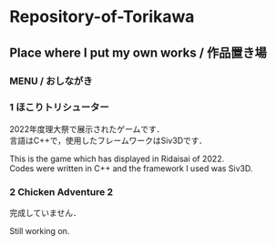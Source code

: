 # Repository-of-Torikawa
## Place where I put my own works / 作品置き場  



### MENU / おしながき



### 1 ほこりトリシューター  
2022年度理大祭で展示されたゲームです．  
言語はC++で，使用したフレームワークはSiv3Dです．

This is the game which has displayed in Ridaisai of 2022.  
Codes were written in C++ and the framework I used was Siv3D.
  
### 2 Chicken Adventure 2  
完成していません．

Still working on.
